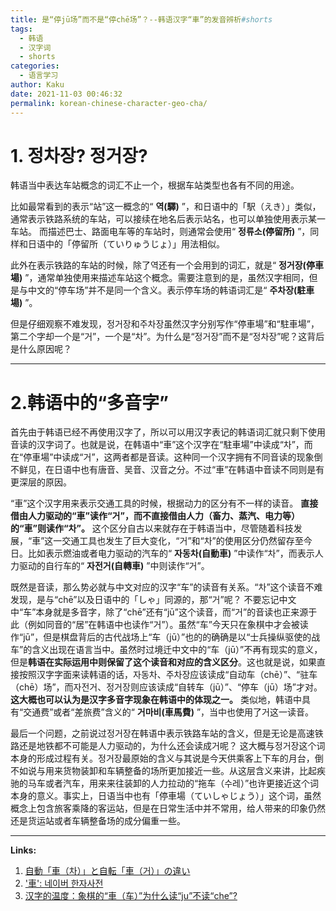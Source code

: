```yaml
---
title: 是“停jū场”而不是“停chē场”？--韩语汉字“車”的发音辨析#shorts
tags:
  - 韩语
  - 汉字词
  - shorts
categories:
  - 语言学习
author: Kaku
date: 2021-11-03 00:46:32
permalink: korean-chinese-character-geo-cha/
---
```


# 1. 정차장? 정거장?

韩语当中表达车站概念的词汇不止一个，根据车站类型也各有不同的用途。

比如最常看到的表示“站”这一概念的“ **역(驛)** ”，和日语中的「駅（えき）」类似，通常表示铁路系统的车站，可以接续在地名后表示站名，也可以单独使用表示某一车站。
而描述巴士、路面电车等的车站时，则通常会使用“ **정류소(停留所)** ”，同样和日语中的「停留所（ていりゅうじょ）」用法相似。

此外在表示铁路的车站的时候，除了역还有一个会用到的词汇，就是“ **정거장(停車場)** ”，通常单独使用来描述车站这个概念。需要注意到的是，虽然汉字相同，但是与中文的“停车场”并不是同一个含义。表示停车场的韩语词汇是“ **주차장(駐車場)** ”。

但是仔细观察不难发现，정거장和주차장虽然汉字分别写作“停車場”和“駐車場”，第二个字却一个是“거”，一个是“차”。为什么是“정거장”而不是“정차장”呢？这背后是什么原因呢？

<!--more-->

---

# 2.韩语中的“多音字”

首先由于韩语已经不再使用汉字了，所以可以用汉字表记的韩语词汇就只剩下使用音读的汉字词了。也就是说，在韩语中“車”这个汉字在“駐車場”中读成“차”，而在“停車場”中读成“거”，这两者都是音读。这种同一个汉字拥有不同音读的现象倒不鲜见，在日语中也有唐音、吴音、汉音之分。不过“車”在韩语中音读不同则是有更深层的原因。

“車”这个汉字用来表示交通工具的时候，根据动力的区分有不一样的读音。 **直接借由人力驱动的“車”读作“거”，而不直接借由人力（畜力、蒸汽、电力等）的“車”则读作“차”。** 这个区分自古以来就存在于韩语当中，尽管随着科技发展，“車”这一交通工具也发生了巨大变化，“거”和“차”的使用区分仍然留存至今日。比如表示燃油或者电力驱动的汽车的“ **자동차(自動車)** ”中读作“차”，而表示人力驱动的自行车的“ **자전거(自轉車)** ”中则读作“거”。

既然是音读，那么势必就与中文对应的汉字“车”的读音有关系。“차”这个读音不难发现，是与“chē”以及日语中的「しゃ」同源的，那“거”呢？
不要忘记中文中“车”本身就是多音字，除了“chē”还有“jū”这个读音，而“거”的音读也正来源于此（例如同音的“居”在韩语中也读作“거”）。虽然“车”今天只在象棋中才会被读作“jū”，但是棋盘背后的古代战场上“车（jū）”也的的确确是以“士兵操纵驱使的战车”的含义出现在语言当中。虽然时过境迁中文中的“车（jū）”不再有现实的意义，但是**韩语在实际运用中则保留了这个读音和对应的含义区分**。这也就是说，如果直接按照汉字字面来读韩语的话，자동차、주차장应该读成“自动车（chē）”、“驻车（chē）场”，而자전거、정거장则应该读成“自转车（jū）”、“停车（jū）场”才对。**这大概也可以认为是汉字多音字现象在韩语中的体现之一。**
类似地，韩语中具有“交通费”或者“差旅费”含义的“ **거마비(車馬費)** ”，当中也使用了거这一读音。

最后一个问题，之前说过정거장在韩语中表示铁路车站的含义，但是无论是高速铁路还是地铁都不可能是人力驱动的，为什么还会读成거呢？
这大概与정거장这个词本身的形成过程有关。정거장最原始的含义与其说是今天供乘客上下车的月台，倒不如说与用来货物装卸和车辆整备的场所更加接近一些。从这层含义来讲，比起疾驰的马车或者汽车，用来来往装卸的人力拉动的“拖车（수레）”也许更接近这个词本身的意义。事实上，日语当中也有「停車場（ていしゃじょう）」这个词，虽然概念上包含旅客乘降的客运站，但是在日常生活中并不常用，给人带来的印象仍然还是货运站或者车辆整备场的成分偏重一些。

---

**Links:**

1. [自動「車（차）」と自転「車（거）」の違い](https://detail.chiebukuro.yahoo.co.jp/qa/question_detail/q1011431805?__ysp=7J6Q7KCE6rGw)
2. ['車': 네이버 한자사전](https://hanja.dict.naver.com/#/entry/ccko/fe0f6dfd422745e590fd7b2e6e7fdb22)
3. [汉字的温度：象棋的“車（车）”为什么读“ju”不读“che”? ](https://www.sohu.com/a/252045988_480816)
